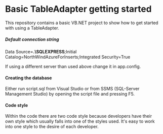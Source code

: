# Basic TableAdapter getting started

This repository contains a basic VB.NET project to show how to get started with using a TableAdapter.

##### Default connection string

Data Source=**.\SQLEXPRESS**;Initial Catalog=NorthWindAzureForInserts;Integrated Security=True

If using a different server than used above change it in app.config.

#### Creating the database
Either run script.sql from Visual Studio or from SSMS (SQL-Server Management Studio) by opening the script file and pressing F5.

#### Code style
Within the code there are two code style because developers have their own style which usually falls into one of the styles used. It's easy to work into one style to the desire of each developer.
